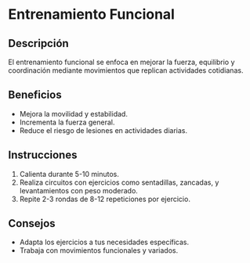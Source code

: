 # Entrenamiento Funcional

## Descripción
El entrenamiento funcional se enfoca en mejorar la fuerza, equilibrio y coordinación mediante movimientos que replican actividades cotidianas.

## Beneficios
- Mejora la movilidad y estabilidad.
- Incrementa la fuerza general.
- Reduce el riesgo de lesiones en actividades diarias.

## Instrucciones
1. Calienta durante 5-10 minutos.
2. Realiza circuitos con ejercicios como sentadillas, zancadas, y levantamientos con peso moderado.
3. Repite 2-3 rondas de 8-12 repeticiones por ejercicio.

## Consejos
- Adapta los ejercicios a tus necesidades específicas.
- Trabaja con movimientos funcionales y variados.